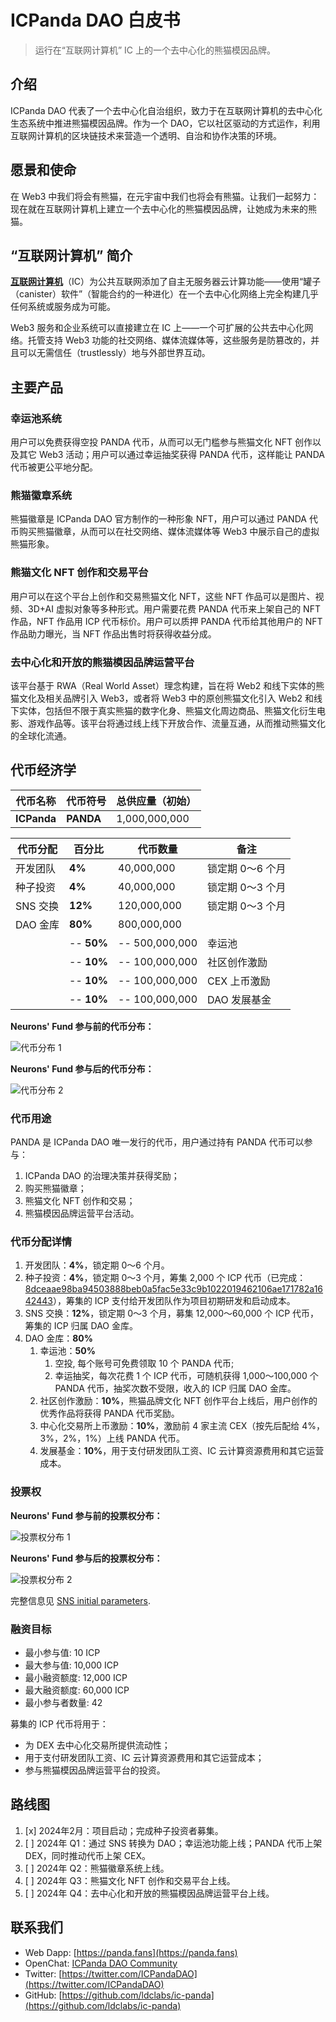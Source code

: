 # ICPanda DAO 白皮书

> 运行在“互联网计算机” IC 上的一个去中心化的熊猫模因品牌。

## 介绍

ICPanda DAO 代表了一个去中心化自治组织，致力于在互联网计算机的去中心化生态系统中推进熊猫模因品牌。作为一个 DAO，它以社区驱动的方式运作，利用互联网计算机的区块链技术来营造一个透明、自治和协作决策的环境。

## 愿景和使命

在 Web3 中我们将会有熊猫，在元宇宙中我们也将会有熊猫。让我们一起努力：现在就在互联网计算机上建立一个去中心化的熊猫模因品牌，让她成为未来的熊猫。

## “互联网计算机” 简介

[**互联网计算机**](https://internetcomputer.org/)（IC）为公共互联网添加了自主无服务器云计算功能——使用“罐子（canister）软件”（智能合约的一种进化）在一个去中心化网络上完全构建几乎任何系统或服务成为可能。

Web3 服务和企业系统可以直接建立在 IC 上——一个可扩展的公共去中心化网络。托管支持 Web3 功能的社交网络、媒体流媒体等，这些服务是防篡改的，并且可以无需信任（trustlessly）地与外部世界互动。

## 主要产品

### 幸运池系统

用户可以免费获得空投 PANDA 代币，从而可以无门槛参与熊猫文化 NFT 创作以及其它 Web3 活动；用户可以通过幸运抽奖获得 PANDA 代币，这样能让 PANDA 代币被更公平地分配。

### 熊猫徽章系统

熊猫徽章是 ICPanda DAO 官方制作的一种形象 NFT，用户可以通过 PANDA 代币购买熊猫徽章，从而可以在社交网络、媒体流媒体等 Web3 中展示自己的虚拟熊猫形象。

### 熊猫文化 NFT 创作和交易平台

用户可以在这个平台上创作和交易熊猫文化 NFT，这些 NFT 作品可以是图片、视频、3D+AI 虚拟对象等多种形式。用户需要花费 PANDA 代币来上架自己的 NFT 作品，NFT 作品用 ICP 代币标价。用户可以质押 PANDA 代币给其他用户的 NFT 作品助力曝光，当 NFT 作品出售时将获得收益分成。

### 去中心化和开放的熊猫模因品牌运营平台

该平台基于 RWA（Real World Asset）理念构建，旨在将 Web2 和线下实体的熊猫文化及相关品牌引入 Web3，或者将 Web3 中的原创熊猫文化引入 Web2 和线下实体，包括但不限于真实熊猫的数字化身、熊猫文化周边商品、熊猫文化衍生电影、游戏作品等。该平台将通过线上线下开放合作、流量互通，从而推动熊猫文化的全球化流通。

## 代币经济学

| 代币名称    | 代币符号  | 总供应量（初始） |
| ----------- | --------- | ---------------- |
| **ICPanda** | **PANDA** | 1,000,000,000    |

| 代币分配 | 百分比     | 代币数量       | 备注             |
| -------- | ---------- | -------------- | ---------------- |
| 开发团队 | **4%**     | 40,000,000     | 锁定期 0～6 个月 |
| 种子投资 | **4%**     | 40,000,000     | 锁定期 0～3 个月 |
| SNS 交换 | **12%**    | 120,000,000    | 锁定期 0～3 个月 |
| DAO 金库 | **80%**    | 800,000,000    |                  |
|          | -- **50%** | -- 500,000,000 | 幸运池           |
|          | -- **10%** | -- 100,000,000 | 社区创作激励     |
|          | -- **10%** | -- 100,000,000 | CEX 上币激励     |
|          | -- **10%** | -- 100,000,000 | DAO 发展基金     |

**Neurons' Fund 参与前的代币分布：**

![代币分布 1](./token_distribution_0.webp)

**Neurons' Fund 参与后的代币分布：**

![代币分布 2](./token_distribution_1.webp)


### 代币用途

PANDA 是 ICPanda DAO 唯一发行的代币，用户通过持有 PANDA 代币可以参与：
1. ICPanda DAO 的治理决策并获得奖励；
2. 购买熊猫徽章；
3. 熊猫文化 NFT 创作和交易；
4. 熊猫模因品牌运营平台活动。

### 代币分配详情

1. 开发团队：**4%**，锁定期 0～6 个月。
2. 种子投资：**4%**，锁定期 0～3 个月，筹集 2,000 个 ICP 代币（已完成：[8dceaae98ba94503888beb0a5fac5e33c9b1022019462106ae171782a1642443](https://dashboard.internetcomputer.org/account/8dceaae98ba94503888beb0a5fac5e33c9b1022019462106ae171782a1642443)），筹集的 ICP 支付给开发团队作为项目初期研发和启动成本。
3. SNS 交换：**12%**，锁定期 0～3 个月，募集 12,000～60,000 个 ICP 代币，筹集的 ICP 归属 DAO 金库。
4. DAO 金库：**80%**
   1. 幸运池：**50%**
      1. 空投, 每个账号可免费领取 10 个 PANDA 代币;
      2. 幸运抽奖，每次花费 1 个 ICP 代币，可随机获得 1,000～100,000 个 PANDA 代币，抽奖次数不受限，收入的 ICP 归属 DAO 金库。
   2. 社区创作激励：**10%**，熊猫品牌文化 NFT 创作平台上线后，用户创作的优秀作品将获得 PANDA 代币奖励。
   3. 中心化交易所上币激励：**10%**，激励前 4 家主流 CEX（按先后配给 4%，3%，2%，1%）上线 PANDA 代币。
   4. 发展基金：**10%**，用于支付研发团队工资、IC 云计算资源费用和其它运营成本。

### 投票权

**Neurons' Fund 参与前的投票权分布：**

![投票权分布 1](./voting_power_distribution_0.webp)

**Neurons' Fund 参与后的投票权分布：**

![投票权分布 2](./voting_power_distribution_1.webp)

完整信息见 [SNS initial parameters](../sns_init.yaml).

### 融资目标

- 最小参与值: 10 ICP
- 最大参与值: 10,000 ICP
- 最小融资额度: 12,000 ICP
- 最大融资额度: 60,000 ICP
- 最小参与者数量: 42

募集的 ICP 代币将用于：

- 为 DEX 去中心化交易所提供流动性；
- 用于支付研发团队工资、IC 云计算资源费用和其它运营成本；
- 参与熊猫模因品牌运营平台的投资。

## 路线图

1. [x] 2024年2月：项目启动；完成种子投资者募集。
2. [ ] 2024年 Q1：通过 SNS 转换为 DAO；幸运池功能上线；PANDA 代币上架 DEX，同时推动代币上架 CEX。
3. [ ] 2024年 Q2：熊猫徽章系统上线。
4. [ ] 2024年 Q3：熊猫文化 NFT 创作和交易平台上线。
5. [ ] 2024年 Q4：去中心化和开放的熊猫模因品牌运营平台上线。

## 联系我们

- Web Dapp: [https://panda.fans](https://panda.fans)
- OpenChat: [ICPanda DAO Community](https://oc.app/community/dqcvf-haaaa-aaaar-a5uqq-cai)
- Twitter: [https://twitter.com/ICPandaDAO](https://twitter.com/ICPandaDAO)
- GitHub: [https://github.com/ldclabs/ic-panda](https://github.com/ldclabs/ic-panda)
